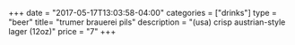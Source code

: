 +++
date = "2017-05-17T13:03:58-04:00"
categories = ["drinks"]
type = "beer"
title= "trumer brauerei pils"
description = "(usa) crisp austrian-style lager (12oz)"
price = "7"
+++
